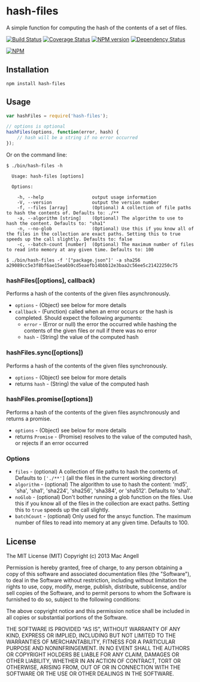 # hash-files

A simple function for computing the hash of the contents of a set of files.


[![Build Status](https://secure.travis-ci.org/mac-/hash-files.png)](http://travis-ci.org/mac-/hash-files)
[![Coverage Status](https://coveralls.io/repos/mac-/hash-files/badge.png)](https://coveralls.io/r/mac-/hash-files)
[![NPM version](https://badge.fury.io/js/hash-files.png)](http://badge.fury.io/js/hash-files)
[![Dependency Status](https://david-dm.org/mac-/hash-files.png)](https://david-dm.org/mac-/hash-files)

[![NPM](https://nodei.co/npm/hash-files.png?downloads=true&stars=true)](https://nodei.co/npm/hash-files/)

## Installation

	npm install hash-files

## Usage

```js
var hashFiles = require('hash-files');

// options is optional
hashFiles(options, function(error, hash) {
	// hash will be a string if no error occurred
});
```

Or on the command line:

```shell
$ ./bin/hash-files -h

  Usage: hash-files [options]

  Options:

    -h, --help                  output usage information
    -V, --version               output the version number
    -f, --files [array]         (Optional) A collection of file paths to hash the contents of. Defaults to: ./**
    -a, --algorithm [string]    (Optional) The algorithm to use to hash the content. Defaults to: "sha1"
    -n, --no-glob               (Optional) Use this if you know all of the files in the collection are exact paths. Setting this to true speeds up the call slightly. Defaults to: false
    -c, --batch-count [number]  (Optional) The maximum number of files to read into memory at any given time. Defaults to: 100
```

```shell
$ ./bin/hash-files -f '["package.json"]' -a sha256
a29089cc5e3f8bf6ae15ea6b9cd5eaefb14bbb12e3baa2c56ee5c21422250c75
```

### hashFiles([options], callback)

Performs a hash of the contents of the given files asynchronously.

* `options` - (Object) see below for more details
* `callback` - (Function) called when an error occurs or the hash is completed. Should expect the following arguments:
	* `error` - (Error or null) the error the occurred while hashing the contents of the given files or null if there was no error
	* `hash` - (String) the value of the computed hash

### hashFiles.sync([options])

Performs a hash of the contents of the given files synchronously.

* `options` - (Object) see below for more details
* returns `hash` - (String) the value of the computed hash

### hashFiles.promise([options])

Performs a hash of the contents of the given files asynchronously and returns a promise.

* `options` - (Object) see below for more details
* returns `Promise` - (Promise) resolves to the value of the computed hash, or rejects if an error occurred

### Options

* `files` - (optional) A collection of file paths to hash the contents of. Defaults to `['./**']` (all the files in the current working directory)
* `algorithm` - (optional) The algorithm to use to hash the content: 'md5', 'sha', 'sha1', 'sha224', 'sha256', 'sha384', or 'sha512'. Defaults to 'sha1'.
* `noGlob` - (optional) Don't bother running a glob function on the files. Use this if you know all of the files in the collection are exact paths. Setting this to `true` speeds up the call slightly.
* `batchCount` - (optional) Only used for the ansyc function. The maximum number of files to read into memory at any given time. Defaults to 100.


## License

The MIT License (MIT) Copyright (c) 2013 Mac Angell

Permission is hereby granted, free of charge, to any person obtaining a copy of this software and associated documentation files (the "Software"), to deal in the Software without restriction, including without limitation the rights to use, copy, modify, merge, publish, distribute, sublicense, and/or sell copies of the Software, and to permit persons to whom the Software is furnished to do so, subject to the following conditions:

The above copyright notice and this permission notice shall be included in all copies or substantial portions of the Software.

THE SOFTWARE IS PROVIDED "AS IS", WITHOUT WARRANTY OF ANY KIND, EXPRESS OR IMPLIED, INCLUDING BUT NOT LIMITED TO THE WARRANTIES OF MERCHANTABILITY, FITNESS FOR A PARTICULAR PURPOSE AND NONINFRINGEMENT. IN NO EVENT SHALL THE AUTHORS OR COPYRIGHT HOLDERS BE LIABLE FOR ANY CLAIM, DAMAGES OR OTHER LIABILITY, WHETHER IN AN ACTION OF CONTRACT, TORT OR OTHERWISE, ARISING FROM, OUT OF OR IN CONNECTION WITH THE SOFTWARE OR THE USE OR OTHER DEALINGS IN THE SOFTWARE.

